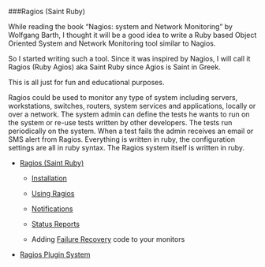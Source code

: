 ###Ragios (Saint Ruby)


While reading the book “Nagios: system and Network Monitoring” by Wolfgang Barth, I thought it will be a good idea to write a Ruby based Object Oriented System and Network Monitoring tool similar to Nagios.

So I started writing such a tool. Since it was inspired by Nagios, I will call it Ragios (Ruby Agios) aka Saint Ruby since Agios is Saint in Greek.

This is all just for fun and educational purposes.

Ragios could be used to monitor any type of system including servers, workstations, switches, routers, system services and applications, locally or over a network. The system admin can define the tests he wants to run on the system or re-use tests written by other developers. The tests run periodically on the system. When a test fails the admin receives an email or SMS alert from Ragios. Everything is written in ruby, the configuration settings are all in ruby syntax. The Ragios system itself is written in ruby.

* [Ragios (Saint Ruby)](http://www.whisperservers.com/ragios/ragios-saint-ruby/)

   + [Installation](http://www.whisperservers.com/ragios/ragios-saint-ruby/installation/) 
 
   + [Using Ragios](http://www.whisperservers.com/ragios/ragios-saint-ruby/using-ragios/)

   + [Notifications](http://www.whisperservers.com/ragios/ragios-saint-ruby/notifications/)

   + [Status Reports](http://www.whisperservers.com/ragios/ragios-saint-ruby/status-reports/)

   + Adding [Failure Recovery](http://www.whisperservers.com/ragios/ragios-saint-ruby/adding-failure-recovery-code-to-monitors/) code to your monitors

* [Ragios Plugin System](http://www.whisperservers.com/ragios/ragios-plugin-system/)
